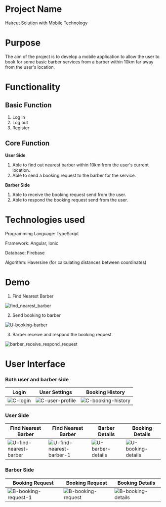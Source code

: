 # Project Name
Haircut Solution with Mobile Technology

# Purpose
The aim of the project is to develop a mobile application to allow the user to book for some basic barber services from a barber within 10km far away from the user's location.

# Functionality
## Basic Function
1. Log in
2. Log out
3. Register

## Core Function

**User Side**
1. Able to find out nearest barber within 10km from the user's current location.
2. Able to send a booking request to the barber for the service.

**Barber Side**
1. Able to receive the booking request send from the user.
2. Able to respond the booking request send from the user.

# Technologies used
Programming Language: TypeScript

Framework: Angular, Ionic

Database: Firebase

Algorithm: Haversine (for calculating distances between coordinates)

# Demo
1. Find Nearest Barber

![find_nearest_barber](https://github.com/schong91/CP-Haircut-Solution/assets/135227002/540cf7dd-2dfc-4fe1-8619-5af6b45ceee4)

2. Send booking to barber
   
![U-booking-barber](https://github.com/schong91/CP-Haircut-Solution/assets/135227002/98db9119-b37b-4497-b917-3914272ae267)

3. Barber receive and respond the booking request

![barber_receive_respond_request](https://github.com/schong91/CP-Haircut-Solution/assets/135227002/258cbe21-a442-4900-98a0-21c99f149b49)

# User Interface
### Both user and barber side
|Login|User Settings|Booking History|
|---|---|---|
|![C-login](https://github.com/schong91/CP-Haircut-Solution/assets/135227002/b6514a26-dea2-4b85-a67f-ad9b41af41f5)|![C-user-profile](https://github.com/schong91/CP-Haircut-Solution/assets/135227002/08e1d51d-b545-4554-bc19-c0835ca59b48)|![C-booking-history](https://github.com/schong91/CP-Haircut-Solution/assets/135227002/424f6eb4-a7d6-478b-983a-4b88e80b614e)|

### User Side
|Find Nearest Barber|Find Nearest Barber|Barber Details|Booking Details|
|---|---|---|---|
|![U-find-nearest-barber](https://github.com/schong91/CP-Haircut-Solution/assets/135227002/c3065f54-7a25-47f9-a8c6-289e7014278a)|![U-find-nearest-barber-1](https://github.com/schong91/CP-Haircut-Solution/assets/135227002/2e9d1639-29be-4c57-80f2-08aa39cd80aa)|![U-barber-details](https://github.com/schong91/CP-Haircut-Solution/assets/135227002/45ed26d5-6fab-4c76-ad6b-6a4c9cd66d2b)|![U-booking-details](https://github.com/schong91/CP-Haircut-Solution/assets/135227002/1144def5-8897-49e3-8dc8-a8c49011b256)|

### Barber Side
|Booking Request|Booking Request|Booking Details|
|---|---|---|
|![B-booking-request-1](https://github.com/schong91/CP-Haircut-Solution/assets/135227002/b5b05c4e-46f8-4d5e-bfe9-0eefdff0ae38)|![B-booking-request](https://github.com/schong91/CP-Haircut-Solution/assets/135227002/6dc077a2-aac2-4457-bca7-11194404a266)|![B-booking-details](https://github.com/schong91/CP-Haircut-Solution/assets/135227002/2871bb2d-d39b-41ae-beb7-8ab8e6c6c352)|







